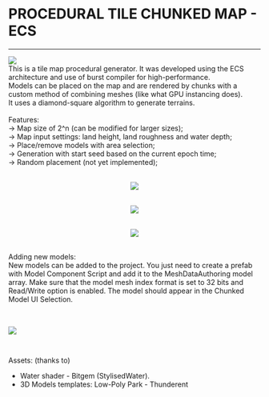 # PROCEDURAL TILE CHUNKED MAP - ECS
----------------------------------------------
![](https://github.com/farpini/ProceduralTileChunkedMap_ECS/blob/main/TitleImage.JPG)<br />
This is a tile map procedural generator. It was developed using the ECS architecture and use of burst compiler for high-performance.<br />
Models can be placed on the map and are rendered by chunks with a custom method of combining meshes (like what GPU instancing does).<br />
It uses a diamond-square algorithm to generate terrains.
<br /><br />Features:
<br />-> Map size of 2^n (can be modified for larger sizes);
<br />-> Map input settings: land height, land roughness and water depth;
<br />-> Place/remove models with area selection;
<br />-> Generation with start seed based on the current epoch time;
<br />-> Random placement (not yet implemented);
<br /><br /><p align="center">
![](https://github.com/farpini/ProceduralTileChunkedMap_ECS/blob/main/Features.gif)<br /><br /><p align="center">
![](https://github.com/farpini/ProceduralTileChunkedMap_ECS/blob/main/Performance.gif)<br /><br /><p align="center">
![](https://github.com/farpini/ProceduralTileChunkedMap_ECS/blob/main/Chunk.gif)<br /><br /></p>
Adding new models:<br />
New models can be added to the project. You just need to create a prefab with Model Component Script and add it to the MeshDataAuthoring model array.
Make sure that the model mesh index format is set to 32 bits and Read/Write option is enabled. The model should appear in the Chunked Model UI Selection.<br /><br />

![](https://github.com/farpini/ProceduralTileChunkedMap_ECS/blob/main/MeshSettings.JPG)<br /><br />
----------------------------------------------
Assets: (thanks to)
- Water shader - Bitgem (StylisedWater).
- 3D Models templates: Low-Poly Park - Thunderent
